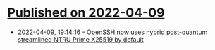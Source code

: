# [Published on 2022-04-09](index.md)

* [2022-04-09, 19:14:16](https://news.ycombinator.com/item?id=30971052) - [OpenSSH now uses hybrid post-quantum streamlined NTRU Prime X25519 by default](https://www.openssh.com/txt/release-9.0)
